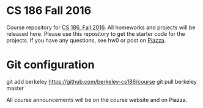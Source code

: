 # CS 186 Fall 2016

Course repository for [CS 186, Fall 2016](http://cs186berkeley.net). All
homeworks and projects will be released here. Please use this repository to
get the starter code for the projects. If you have any questions, see hw0 or
post on [Piazza](https://piazza.com/class/is0phopc27275j).

# Git configuration

git add berkeley https://github.com/berkeley-cs186/course
git pull berkeley master

All course announcements will be on the course website and on Piazza.
